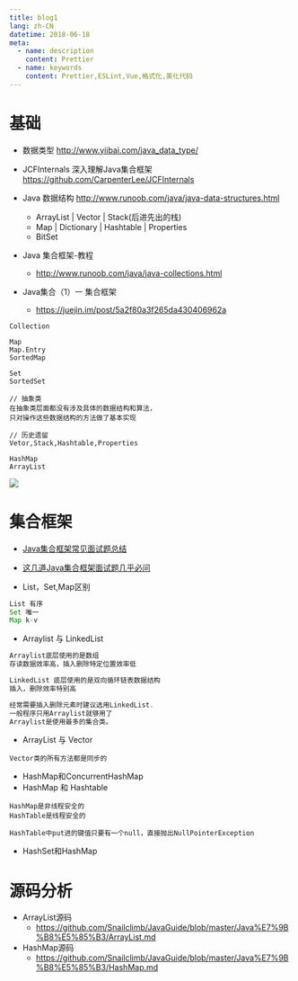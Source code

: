 ```yaml
---
title: blog1
lang: zh-CN
datetime: 2018-06-18
meta:
  - name: description
    content: Prettier 
  - name: keywords
    content: Prettier,ESLint,Vue,格式化,美化代码
---
```


<!-- more -->

# 基础

- 数据类型 <http://www.yiibai.com/java_data_type/>
- JCFInternals 深入理解Java集合框架 https://github.com/CarpenterLee/JCFInternals
- Java 数据结构 <http://www.runoob.com/java/java-data-structures.html>

  - ArrayList | Vector | Stack(后进先出的栈)
  - Map | Dictionary | Hashtable | Properties
  - BitSet

- Java 集合框架-教程
  - <http://www.runoob.com/java/java-collections.html>
- Java集合（1）一 集合框架
    - https://juejin.im/post/5a2f80a3f265da430406962a

```
Collection

Map 
Map.Entry 
SortedMap

Set
SortedSet

// 抽象类
在抽象类层面都没有涉及具体的数据结构和算法，
只对操作这些数据结构的方法做了基本实现

// 历史遗留
Vetor,Stack,Hashtable,Properties

HashMap 
ArrayList
```

![](http://www.runoob.com/wp-content/uploads/2014/01/java-coll.png)

# 集合框架

- [Java集合框架常见面试题总结](https://github.com/Snailclimb/JavaGuide/blob/master/Java%E7%9B%B8%E5%85%B3/Java%E9%9B%86%E5%90%88%E6%A1%86%E6%9E%B6%E5%B8%B8%E8%A7%81%E9%9D%A2%E8%AF%95%E9%A2%98%E6%80%BB%E7%BB%93.md)

- [这几道Java集合框架面试题几乎必问](https://github.com/Snailclimb/JavaGuide/blob/master/Java%E7%9B%B8%E5%85%B3/%E8%BF%99%E5%87%A0%E9%81%93Java%E9%9B%86%E5%90%88%E6%A1%86%E6%9E%B6%E9%9D%A2%E8%AF%95%E9%A2%98%E5%87%A0%E4%B9%8E%E5%BF%85%E9%97%AE.md)

- List，Set,Map区别

```jsx
List 有序
Set 唯一
Map k-v
```

- Arraylist 与 LinkedList 

```jsx
Arraylist底层使用的是数组
存读数据效率高，插入删除特定位置效率低

LinkedList 底层使用的是双向循环链表数据结构
插入，删除效率特别高

经常需要插入删除元素时建议选用LinkedList.
一般程序只用Arraylist就够用了 
Arraylist是使用最多的集合类。
```

- ArrayList 与 Vector 

```
Vector类的所有方法都是同步的
```

- HashMap和ConcurrentHashMap
- HashMap 和 Hashtable 

```
HashMap是非线程安全的
HashTable是线程安全的

HashTable中put进的键值只要有一个null，直接抛出NullPointerException
```

- HashSet和HashMap

# 源码分析 

- ArrayList源码 
    - https://github.com/Snailclimb/JavaGuide/blob/master/Java%E7%9B%B8%E5%85%B3/ArrayList.md
- HashMap源码 
    - https://github.com/Snailclimb/JavaGuide/blob/master/Java%E7%9B%B8%E5%85%B3/HashMap.md
